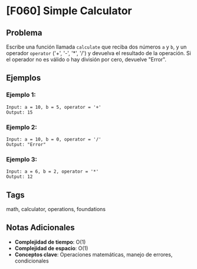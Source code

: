 # [F060] Simple Calculator

## Problema

Escribe una función llamada `calculate` que reciba dos números `a` y `b`, y un operador `operator` ('+', '-', '*', '/') y devuelva el resultado de la operación. Si el operador no es válido o hay división por cero, devuelve "Error".

## Ejemplos

### Ejemplo 1:
```
Input: a = 10, b = 5, operator = '+'
Output: 15
```

### Ejemplo 2:
```
Input: a = 10, b = 0, operator = '/'
Output: "Error"
```

### Ejemplo 3:
```
Input: a = 6, b = 2, operator = '*'
Output: 12
```

## Tags
math, calculator, operations, foundations

## Notas Adicionales
- **Complejidad de tiempo**: O(1)
- **Complejidad de espacio**: O(1)
- **Conceptos clave**: Operaciones matemáticas, manejo de errores, condicionales